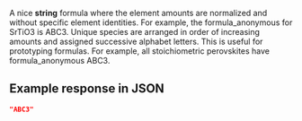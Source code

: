 A nice **string** formula where the element amounts are normalized and without
specific element identities. For example, the formula_anonymous for SrTiO3
is ABC3. Unique species are arranged in order of increasing amounts and
assigned successive alphabet letters. This is useful for prototyping formulas.
For example, all stoichiometric perovskites have formula_anonymous ABC3.







## Example response in JSON

```json
"ABC3"
```

